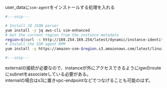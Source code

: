 
user_dataに`ssm-agent`をインストールする処理を入れる

```bash
#---snip---

# Install JQ JSON parser
yum install -y jq aws-cli vim-enhanced
# Get the current region from the instance metadata
region=$(curl -s http://169.254.169.254/latest/dynamic/instance-identity/document | jq -r .region)
# Install the SSM agent RPM
yum install -y https://amazon-ssm-$region.s3.amazonaws.com/latest/linux_amd64/amazon-ssm-agent.rpm

#---snip---
```

externalの接続が必要なので、instanceが外にアクセスできるようにigwのrouteにsubnetをassociateしている必要がある。  
internalの場合はs3に置きvpc-endpointなどでつなげることも可能のはず。
